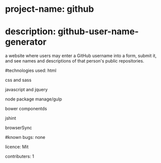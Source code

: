 # project-name:  github

# description: github-user-name-generator
a website where users may enter a GitHub username into a form, submit it, and see names and descriptions of that person's public repositories.

#technologies used:
html

css and sass

javascript and jquery

node package manage/gulp

bower componentds

jshint

browserSync

#known bugs: none

licence: Mit

contributers: 1
